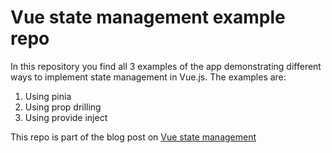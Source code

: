 # Vue state management example repo
In this repository you find all 3 examples of the app demonstrating different ways to implement state management in Vue.js. The examples are:
1. Using pinia
2. Using prop drilling
3. Using provide inject

This repo is part of the blog post on [Vue state management](https://medium.com/digitalfrontiers/state-management-in-vue-js-spas-2be5b7a7920d)
